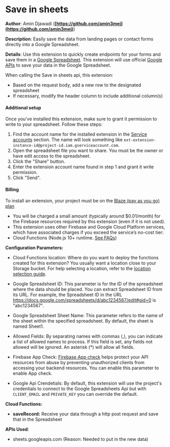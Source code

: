 # Save in sheets

**Author**: Amin Djawadi (**[https://github.com/amin3mej](https://github.com/amin3mej)**)

**Description**: Easily save the data from landing pages or contact forms directly into a Google Spreadsheet.

**Details**:  Use this extension to quickly create endpoints for your forms and save them in a [Google Spreadsheet](https://www.google.com/sheets/about). This extension will use official [Google APIs](https://developers.google.com/sheets/api/quickstart/nodejs) to save your data in the Google Spreadsheet.

When calling the Save in sheets api, this extension:

- Based on the request body, add a new row to the designated spreadsheet
- If necessary, modify the header column to include additional column(s)

#### Additional setup

Once you've installed this extension, make sure to grant it permission to write to your spreadsheet. Follow these steps:

1. Find the account name for the installed extension in the [Service accounts](https://console.firebase.google.com/u/0/project/_/settings/serviceaccounts) section. The name will look something like `ext-extension-instance-id@project-id.iam.gserviceaccount.com`.
2. Open the spreadsheet file you want to share. You must be the owner or have edit access to the spreadsheet.
3. Click the "Share" button.
4. Enter the extension account name found in step 1 and grant it write permission.
5. Click "Send".

#### Billing

To install an extension, your project must be on the [Blaze (pay as you go) plan](https://firebase.google.com/pricing)

- You will be charged a small amount (typically around $0.01/month) for the Firebase resources required by this extension (even if it is not used).
- This extension uses other Firebase and Google Cloud Platform services, which have associated charges if you exceed the service’s no-cost tier:
- Cloud Functions (Node.js 10+ runtime. [See FAQs](https://firebase.google.com/support/faq#extensions-pricing))

**Configuration Parameters:**

- Cloud Functions location: Where do you want to deploy the functions created for this extension? You usually want a location close to your Storage bucket. For help selecting a location, refer to the [location selection guide](https://firebase.google.com/docs/functions/locations).

- Google Spreadsheet ID: This parameter is for the ID of the spreadsheet where the data should be placed. You can extract Spreadsheet ID from its URL. For example, the Spreadsheet ID in the URL https://docs.google.com/spreadsheets/d/abc1234567/edit#gid=0 is "abc1234567".

- Google Spreadsheet Sheet Name: This parameter refers to the name of the sheet within the specified spreadsheet. By default, the sheet is named Sheet1.

- Allowed Fields: By separating names with commas (,), you can indicate a list of allowed names to process. If this field is set, any fields not allowed will be ignored. An asterisk (*) will allow all fields.

- Firebase App Check: [Firebase App check](https://firebase.google.com/docs/app-check) helps protect your API resources from abuse by preventing unauthorized clients from accessing your backend resources. You can enable this parameter to enable App check.

- Google Api Crendetials: By default, this extension will use the project's credentials to connect to the Google Spreadsheets Api but with `CLIENT_EMAIL` and `PRIVATE_KEY` you can override the default.

**Cloud Functions:**

- **saveRecord:** Receive your data through a http post request and save that in the Spreadsheet

**APIs Used**:

- sheets.googleapis.com (Reason: Needed to put in the new data)

